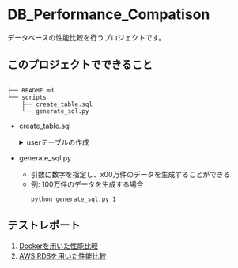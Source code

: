 # DB_Performance_Compatison
データベースの性能比較を行うプロジェクトです。

## このプロジェクトでできること
```
.
├── README.md
└── scripts
    ├── create_table.sql
    └── generate_sql.py
```
* create_table.sql
    <details>
    <summary>userテーブルの作成</summary>

    | カラム名 | 型 | 長さ | index |
    | --- | --- | --- | --- |
    | id | int |  |  |
    | name | VARCHAR | 255 |  |
    | email | VARCHAR | 255 |  |
    | password | VARCHAR | 255 |  |
    | email_verified_at | VARCHAR | 255 |  |
    | attribute_a | VARCHAR | 10 | Y |
    | attribute_b | VARCHAR | 10 | Y |
    | attribute_c | VARCHAR | 10 | Y |
    | attribute_d | VARCHAR | 10 | Y |
    | attribute_e | VARCHAR | 10 | Y |
    | attribute_f | VARCHAR | 10 | Y |
    | attribute_g | VARCHAR | 10 | Y |
    | attribute_h | VARCHAR | 10 | Y |
    | attribute_i | VARCHAR | 10 | Y |
    | attribute_j | VARCHAR | 10 | Y |
    | attribute_k | VARCHAR | 10 | Y |
    | attribute_l | VARCHAR | 10 | Y |
    | attribute_m | VARCHAR | 10 | Y |
    | attribute_n | VARCHAR | 10 | Y |
    | attribute_o | VARCHAR | 10 | Y |
    | attribute_p | VARCHAR | 10 | Y |
    | attribute_q | VARCHAR | 10 |  |
    | attribute_r | VARCHAR | 10 |  |
    | attribute_s | VARCHAR | 10 |  |
    | attribute_t | VARCHAR | 10 |  |
    | created_at | TIMESTAMP |  |  |
    | updated_at | TIMESTAMP |  |  |

    </details>
* generate_sql.py
    * 引数に数字を指定し、x00万件のデータを生成することができる
    * 例: 100万件のデータを生成する場合
        ```
        python generate_sql.py 1
        ```

## テストレポート
1. [Dockerを用いた性能比較](./reports/docker_spec_comparision.md)
2. [AWS RDSを用いた性能比較](./reports/aws_rds_spec_comparisopn.md)